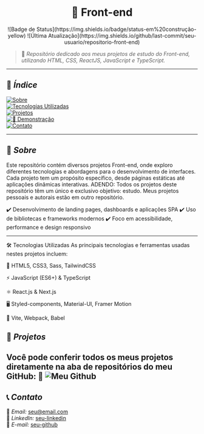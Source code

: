 <h1 align="center">  🎨 Front-end </h1>

<div align="center"> 
![Badge de Status](https://img.shields.io/badge/status-em%20construção-yellow)  
![Última Atualização](https://img.shields.io/github/last-commit/seu-usuario/repositorio-front-end)    

</div>


> 🌟 *Repositório dedicado aos meus projetos de estudo do Front-end, utilizando HTML, CSS, ReactJS, JavaScript e TypeScript.*  

---

## 📌 *Índice*
[![Sobre](https://img.shields.io/badge/Sobre-blue?style=for-the-badge)](#-sobre)  
[![Tecnologias Utilizadas](https://img.shields.io/badge/Tecnologias%20Utilizadas-green?style=for-the-badge)](#-tecnologias-utilizadas)  
[![Projetos](https://img.shields.io/badge/Projetos-orange?style=for-the-badge)](#-projetos)  
[![📸 Demonstração](https://img.shields.io/badge/📸%20Demonstração-yellow?style=for-the-badge)](#-demonstração)  
[![Contato](https://img.shields.io/badge/Contato-pink?style=for-the-badge)](#-contato)  


---

## 🚀 *Sobre*
Este repositório contém diversos projetos Front-end, onde exploro diferentes tecnologias e abordagens para o desenvolvimento de interfaces. Cada projeto tem um propósito específico, desde páginas estáticas até aplicações dinâmicas interativas.
ADENDO: Todos os projetos deste repositório têm um único e exclusivo objetivo: estudo. Meus projetos pessoais e autorais estão em outro repositório.

✔️ Desenvolvimento de landing pages, dashboards e aplicações SPA
✔️ Uso de bibliotecas e frameworks modernos
✔️ Foco em acessibilidade, performance e design responsivo

---

🛠️ Tecnologias Utilizadas
As principais tecnologias e ferramentas usadas nestes projetos incluem:

🎨 HTML5, CSS3, Sass, TailwindCSS

⚡ JavaScript (ES6+) & TypeScript

⚛ React.js & Next.js

🖥 Styled-components, Material-UI, Framer Motion

🔧 Vite, Webpack, Babel


## 📂 *Projetos*
Você pode conferir todos os meus projetos diretamente na aba de repositórios do meu GitHub:
🔗 ![Meu Github](https://github.com/2305ray)  
---

## 📞 *Contato*
📧 *Email:* seu@email.com  
🔗 *LinkedIn:* [seu-linkedin](https://www.linkedin.com/in/rayssa-da-silva-garcia-853855307/)  
🔗 *E-mail:* [seu-github](https://github.com/seu-usuario)  
